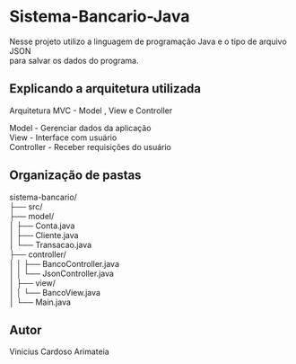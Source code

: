 # Sistema-Bancario-Java

Nesse projeto utilizo a linguagem de programação Java e o tipo de arquivo JSON  
para salvar os dados do programa.  

## Explicando a arquitetura utilizada
Arquitetura MVC - Model , View e Controller 

Model - Gerenciar dados da aplicação \
View - Interface com usuário \
Controller - Receber requisições do usuário 

Organização de pastas
----------------------
sistema-bancario/         \
├── src/  
   ├── model/               \
     │   ├── Conta.java           \
     │   ├── Cliente.java            \
     │   └── Transacao.java             \
├── controller/                          \
│   │   ├── BancoController.java            \
│   │   └── JsonController.java             \
│   ├── view/                               \
│   │   └── BancoView.java                    \
│   └── Main.java                             

Autor
-------
Vinicius Cardoso Arimateia 
